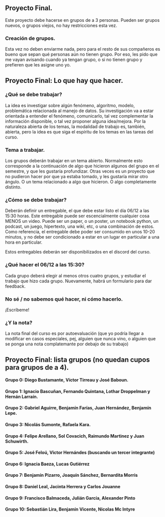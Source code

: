 ## Proyecto Final. 

Este proyecto debe hacerse en grupos de a 3 personas. Pueden ser grupos nuevos, o grupos viejos, no hay restricciones esta vez. 

### Creación de grupos. 

Esta vez no deben enviarme nada, pero para el resto de sus compañeros es bueno que sepan qué personas aún no tienen grupo. Por eso, les pido que me vayan avisando cuando ya tengan grupo, o si no tienen grupo y prefieren que les asigne uno yo. 


## Proyecto Final: Lo que hay que hacer. 

### ¿Qué se debe trabajar?

La idea es investigar sobre algún fenómeno, algoritmo, modelo, problemática relacionada al manejo de datos. Su investigación va a estar orientada a entender el fenómeno, comunicarlo, tal vez complementar la información disponible, o tal vez proponer alguna idea/mejora. 
Por la naturaleza abierta de los temas, la modalidad de trabajo es, también, abierta, pero la idea es que siga el espíritu de los temas en las tareas del curso. 

### Tema a trabajar. 

Los grupos deberán trabajar en un tema abierto. Normalmente esto corresponde a la continuación de algo que hicieron algunos del grupo en el semestre, y que les gustaría profundizar. Otras veces es un proyecto que no pudieron hacer por que ya estaba tomado, y les gustaría mirar otro ángulo. O un tema relacionado a algo que hicieron. O algo completamente distinto. 

### ¿Cómo se debe trabajar?

Deberán definir un entregable, el que debe estar listo el día 06/12 a las 15:30 horas. Este entregable puede ser escencialmente cualquier cosa MENOS un video. 
Puede ser un paper, o un poster, un notebook python, un podcast, un juego, hipertexto, una wiki, etc, o una combinación de estos. Como referencia, el entregable debe poder ser consumido en unos 10-20 minutos, y no debe ser condicionado a estar en un lugar en particular a una hora en particular. 

Estos entregables deberán ser disponibilizados en el discord del curso. 

### ¿Qué hacer el 06/12 a las 15:30? 

Cada grupo deberá elegir al menos otros cuatro grupos, y estudiar el trabajo que hizo cada grupo. Nuevamente, habrá un formulario para dar feedback. 

### No sé / no sabemos qué hacer, ni cómo hacerlo.

¡Escríbeme! 

### ¿Y la nota? 

La nota final del curso es por autoevaluación (que yo podría llegar a modificar en casos especiales, pej, alguien que nunca vino, o alguien que se ponga una nota complatemante por debajo de su trabajo)

## Proyecto Final: lista grupos (no quedan cupos para grupos de a 4). 

#### Grupo 0: Diego Bustamante, Víctor Tirreau y José Baboun.

#### Grupo 1: Ignacio Bascuñan, Fernando Quintana, Lothar Droppelman y Hernán Larraín. 

#### Grupo 2: Gabriel Aguirre, Benjamín Farías, Juan Hernández, Benjamín Lepe.

#### Grupo 3: Nicolás Sumonte, Rafaela Kara. 

#### Grupo 4:  Felipe Arellano, Sol Covacich, Raimundo Martinez y Juan Schuwirth.

#### Grupo 5: José Feloú, Victor Hernándes (buscando un tercer integrante)

#### Grupo 6: Ignacia Baeza, Lucas Gutiérrez

#### Grupo 7: Benjamín Pizarro, Joaquín Sánchez, Bernardita Morris

#### Grupo 8: Daniel Leal, Jacinta Herrera y Carlos Jouanne

#### Grupo 9: Francisco Balmaceda, Julián García, Alexander Pinto

#### Grupo 10: Sebastián Lira, Benjamín Vicente, Nicolas Mc Intyre


